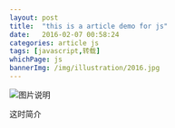 ```yaml
---
layout: post
title:  "this is a article demo for js"
date:   2016-02-07 00:58:24
categories: article js
tags: [javascript,转载]
whichPage: js
bannerImg: /img/illustration/2016.jpg
---
```


![图片说明][tupian1]

这时简介

[tupian1]: {{site.cloudSrc}}/img/illustration/imaginativeChildren.jpg


